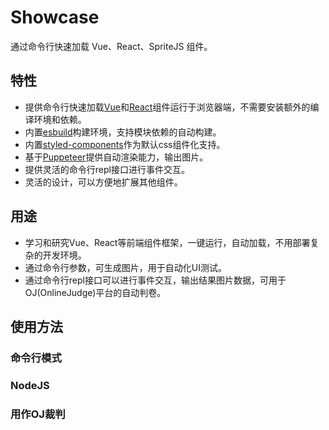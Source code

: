 # Showcase

通过命令行快速加载 Vue、React、SpriteJS 组件。

## 特性

- 提供命令行快速加载[Vue](https://vuejs.org/)和[React](https://reactjs.org/)组件运行于浏览器端，不需要安装额外的编译环境和依赖。
- 内置[esbuild](https://esbuild.github.io/)构建环境，支持模块依赖的自动构建。
- 内置[styled-components](https://github.com/styled-components/styled-components)作为默认css组件化支持。
- 基于[Puppeteer](https://github.com/puppeteer/puppeteer)提供自动渲染能力，输出图片。
- 提供灵活的命令行repl接口进行事件交互。
- 灵活的设计，可以方便地扩展其他组件。

## 用途

- 学习和研究Vue、React等前端组件框架，一键运行，自动加载，不用部署复杂的开发环境。
- 通过命令行参数，可生成图片，用于自动化UI测试。
- 通过命令行repl接口可以进行事件交互，输出结果图片数据，可用于OJ(OnlineJudge)平台的自动判卷。

## 使用方法

### 命令行模式

### NodeJS

### 用作OJ裁判